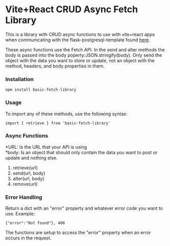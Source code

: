 # Vite+React CRUD Async Fetch Library

This is a library with CRUD async functions to use with vite+react apps when communicating with the flask-postgresql-template found [here](https://github.com/ruro122020/flask-postgresql-template-local). 

These async functions use the Fetch API. In the send and alter methods the body is passed into the body poperty:JSON.stringify(body). Only send the object with the data you want to store or update, not an object with the method, headers, and body properties in them. 

### Installation 
```
npm install basic-fetch-library
```

### Usage

To import any of these methods, use the following syntax:

```
import { retrieve } from 'basic-fetch-library'
```


### Async Functions
*URL: Is the URL that your API is using\
*body: Is an object that should only contain the data you want to post or update and nothing else. 

1. retrieve(url)
2. send(url, body)
3. alter(url, body)
4. remove(url)

### Error Handling
Return a dict with an "error" property and whatever error code you want to use. Example:

```
{"error":"Not found"}, 400
```

The functions are setup to access the "error" property when an error occurs in the request. 
